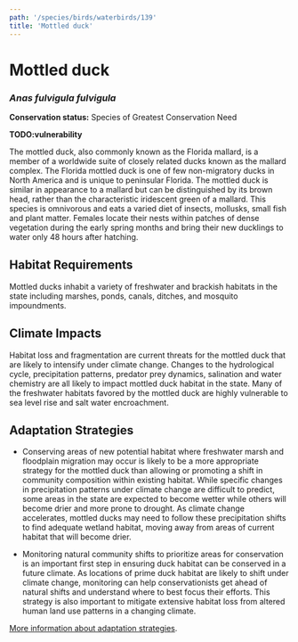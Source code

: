 ```yaml
---
path: '/species/birds/waterbirds/139'
title: 'Mottled duck'
---
```


# Mottled duck
### *Anas fulvigula fulvigula*



**Conservation status:** Species of Greatest Conservation Need

**TODO:vulnerability**

The mottled duck, also commonly known as the Florida mallard, is a member of a worldwide suite of closely related ducks known as the mallard complex.  The Florida mottled duck is one of few non-migratory ducks in North America and is unique to peninsular Florida.  The mottled duck is similar in appearance to a mallard but can be distinguished by its brown head, rather than the characteristic iridescent green of a mallard.  This species is omnivorous and eats a varied diet of insects, mollusks, small fish and plant matter.  Females locate their nests within patches of dense vegetation during the early spring months and bring their new ducklings to water only 48 hours after hatching.

    
## Habitat Requirements

Mottled ducks inhabit a variety of freshwater and brackish habitats in the state including marshes, ponds, canals, ditches, and mosquito impoundments.

## Climate Impacts

Habitat loss and fragmentation are current threats for the mottled duck that are likely to intensify under climate change.  Changes to the hydrological cycle, precipitation patterns, predator prey dynamics, salination and water chemistry are all likely to impact mottled duck habitat in the state.  Many of the freshwater habitats favored by the mottled duck are highly vulnerable to sea level rise and salt water encroachment.

## Adaptation Strategies

- Conserving areas of new potential habitat where freshwater marsh and floodplain migration may occur is likely to be a more appropriate strategy for the mottled duck than allowing or promoting a shift in community composition within existing habitat.   While specific changes in precipitation patterns under climate change are difficult to predict, some areas in the state are expected to become wetter while others will become drier and more prone to drought.  As climate change accelerates, mottled ducks may need to follow these precipitation shifts to find adequate wetland habitat, moving away from areas of current habitat that will become drier.

- Monitoring natural community shifts to prioritize areas for conservation is an important first step in ensuring duck habitat can be conserved in a future climate.  As locations of prime duck habitat are likely to shift under climate change, monitoring can help conservationists get ahead of natural shifts and understand where to best focus their efforts.  This strategy is also important to mitigate extensive habitat loss from altered human land use patterns in a changing climate.


[More information about adaptation strategies](/strategies).
